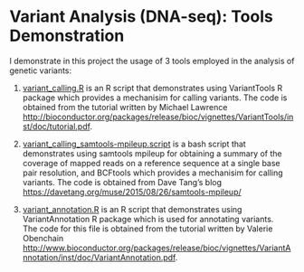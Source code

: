 # Variant Analysis (DNA-seq): Tools Demonstration

I demonstrate in this project the usage of 3 tools employed in the analysis of genetic variants:  

1. [variant_calling.R](variant_calling.R) is an R script that demonstrates using VariantTools R package which provides a mechanisim for calling variants.
The code is obtained from the tutorial written by Michael Lawrence  <http://bioconductor.org/packages/release/bioc/vignettes/VariantTools/inst/doc/tutorial.pdf>.

2. [variant_calling_samtools-mpileup.script](variant_calling_samtools-mpileup.script) is a bash script that demonstrates using samtools mpileup for obtaining a summary of the coverage of mapped reads on a reference sequence at a single base pair resolution, and BCFtools  which provides a mechanisim for calling variants. 
The code is obtained from Dave Tang’s blog <https://davetang.org/muse/2015/08/26/samtools-mpileup/>

3. [variant_annotation.R](variant_annotation.R) is an R script that demonstrates using VariantAnnotation R package which is used for annotating variants.  
The code for this file is obtained from the tutorial written by Valerie Obenchain <http://www.bioconductor.org/packages/release/bioc/vignettes/VariantAnnotation/inst/doc/VariantAnnotation.pdf>.

                           